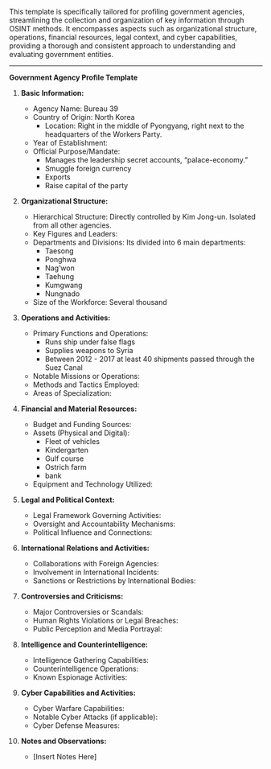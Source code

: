 This template is specifically tailored for profiling government agencies, streamlining the collection and organization of key information through OSINT methods. It encompasses aspects such as organizational structure, operations, financial resources, legal context, and cyber capabilities, providing a thorough and consistent approach to understanding and evaluating government entities.

---

**Government Agency Profile Template**

1. **Basic Information:**
   - Agency Name: Bureau 39
   - Country of Origin: North Korea
	   - Location: Right in the middle of Pyongyang, right next to the headquarters of the Workers Party. 
   - Year of Establishment:
   - Official Purpose/Mandate: 
	   - Manages the leadership secret accounts, “palace-economy.”
	   - Smuggle foreign currency
	   - Exports
	   - Raise capital of the party

2. **Organizational Structure:**
   - Hierarchical Structure: Directly controlled by Kim Jong-un. Isolated from all other agencies.
   - Key Figures and Leaders:
   - Departments and Divisions: Its divided into 6 main departments:
	   - Taesong
	   - Ponghwa
	   - Nag’won
	   - Taehung
	   - Kumgwang
	   - Nungnado
   - Size of the Workforce: Several thousand 

3. **Operations and Activities:**
   - Primary Functions and Operations: 
	   - Runs ship under false flags 
	   - Supplies weapons to Syria
	   - Between 2012 - 2017 at least 40 shipments passed through the Suez Canal
   - Notable Missions or Operations:
   - Methods and Tactics Employed:
   - Areas of Specialization:

4. **Financial and Material Resources:**
   - Budget and Funding Sources:
   - Assets (Physical and Digital):
	   - Fleet of vehicles
	   - Kindergarten
	   - Gulf course
	   - Ostrich farm 
	   - bank
   - Equipment and Technology Utilized:

5. **Legal and Political Context:**
   - Legal Framework Governing Activities:
   - Oversight and Accountability Mechanisms:
   - Political Influence and Connections:

6. **International Relations and Activities:**
   - Collaborations with Foreign Agencies:
   - Involvement in International Incidents:
   - Sanctions or Restrictions by International Bodies:

7. **Controversies and Criticisms:**
   - Major Controversies or Scandals:
   - Human Rights Violations or Legal Breaches:
   - Public Perception and Media Portrayal:

8. **Intelligence and Counterintelligence:**
   - Intelligence Gathering Capabilities:
   - Counterintelligence Operations:
   - Known Espionage Activities:

9. **Cyber Capabilities and Activities:**
   - Cyber Warfare Capabilities:
   - Notable Cyber Attacks (if applicable):
   - Cyber Defense Measures:

10. **Notes and Observations:**
    - [Insert Notes Here]

